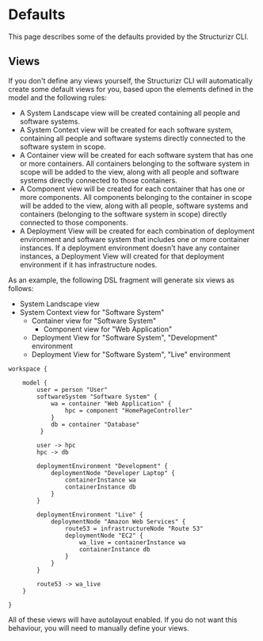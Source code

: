 # Defaults

This page describes some of the defaults provided by the Structurizr CLI.

## Views

If you don't define any views yourself, the Structurizr CLI will automatically create some default views for you, based upon the elements defined in the model and the following rules:

- A System Landscape view will be created containing all people and software systems.
- A System Context view will be created for each software system, containing all people and software systems directly connected to the software system in scope.
- A Container view will be created for each software system that has one or more containers. All containers belonging to the software system in scope will be added to the view, along with all people and software systems directly connected to those containers.
- A Component view will be created for each container that has one or more components. All components belonging to the container in scope will be added to the view, along with all people, software systems and containers (belonging to the software system in scope) directly connected to those components.
- A Deployment View will be created for each combination of deployment environment and software system that includes one or more container instances. If a deployment environment doesn't have any container instances, a Deployment View will created for that deployment environment if it has infrastructure nodes.

As an example, the following DSL fragment will generate six views as follows:

- System Landscape view
- System Context view for "Software System"
	- Container view for "Software System"
		- Component view for "Web Application"
	- Deployment View for "Software System", "Development" environment
	- Deployment View for "Software System", "Live" environment

```
workspace {

    model {
        user = person "User"
        softwareSystem "Software System" {
            wa = container "Web Application" {
                hpc = component "HomePageController"
            }
            db = container "Database"
         }

        user -> hpc
        hpc -> db

        deploymentEnvironment "Development" {
            deploymentNode "Developer Laptop" {
                containerInstance wa
                containerInstance db
            }
        }

        deploymentEnvironment "Live" {
            deploymentNode "Amazon Web Services" {
                route53 = infrastructureNode "Route 53"
                deploymentNode "EC2" {
                    wa_live = containerInstance wa
                    containerInstance db
                }
            }
        }

        route53 -> wa_live
    }

}
```

All of these views will have autolayout enabled. If you do not want this behaviour, you will need to manually define your views.